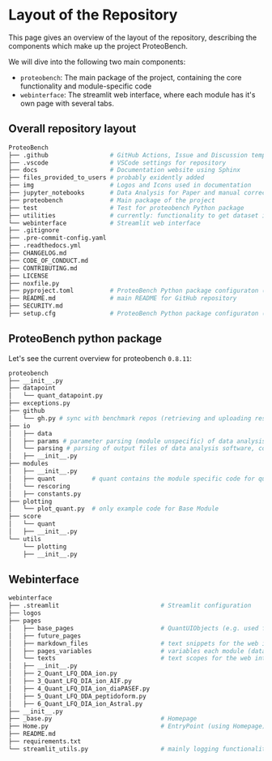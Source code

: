 # Layout of the Repository

This page gives an overview of the layout of the repository, describing the components which
make up the project ProteoBench.

We will dive into the following two main components:

- `proteobench`: The main package of the project, containing the core functionality and
  module-specific code
- `webinterface`: The streamlit web interface, where each module has it's own page with
  several tabs.

## Overall repository layout

```bash
ProteoBench
├── .github                 # GitHub Actions, Issue and Discussion templates
├── .vscode                 # VSCode settings for repository
├── docs                    # Documentation website using Sphinx
├── files_provided_to_users # probably exidently added
├── img                     # Logos and Icons used in documentation
├── jupyter_notebooks       # Data Analysis for Paper and manual correction of results scripts
├── proteobench             # Main package of the project
├── test                    # Test for proteobench Python package
├── utilities               # currently: functionality to get dataset infos
└── webinterface            # Streamlit web interface
├── .gitignore
├── .pre-commit-config.yaml
├── .readthedocs.yml
├── CHANGELOG.md
├── CODE_OF_CONDUCT.md
├── CONTRIBUTING.md
├── LICENSE
├── noxfile.py
├── pyproject.toml          # ProteoBench Python package configuraton (main)
├── README.md               # main README for GitHub repository
├── SECURITY.md
├── setup.cfg               # ProteoBench Python package configuraton (flake8)
```

## ProteoBench python package

Let's see the current overview for proteobench `0.8.11`:

```bash
proteobench
├── __init__.py
├── datapoint
│   └── quant_datapoint.py
├── exceptions.py
├── github
│   └── gh.py # sync with benchmark repos (retrieving and uploading result metrics)
├── io
│   ├── data
│   ├── params # parameter parsing (module unspecific) of data analysis software
│   └── parsing # parsing of output files of data analysis software, configuration tomls
│   ├── __init__.py
├── modules
│   ├── __init__.py
│   ├── quant          # quant contains the module specific code for quantification
│   └── rescoring
│   ├── constants.py
├── plotting
│   └── plot_quant.py  # only example code for Base Module
├── score
│   └── quant
│   ├── __init__.py
└── utils
    └── plotting
    ├── __init__.py
```

## Webinterface

```bash
webinterface
├── .streamlit                            # Streamlit configuration
├── logos
├── pages
│   ├── base_pages                        # QuantUIObjects (e.g. used for plotting)
│   ├── future_pages
│   ├── markdown_files                    # text snippets for the web interface
│   ├── pages_variables                   # variables each module (dataclasses)
│   └── texts                             # text scopes for the web interface (short and help msgs)
│   ├── __init__.py
│   ├── 2_Quant_LFQ_DDA_ion.py
│   ├── 3_Quant_LFQ_DIA_ion_AIF.py
│   ├── 4_Quant_LFQ_DIA_ion_diaPASEF.py
│   ├── 5_Quant_LFQ_DDA_peptidoform.py
│   ├── 6_Quant_LFQ_DIA_ion_Astral.py
├── __init__.py
├── _base.py                              # Homepage
├── Home.py                               # EntryPoint (using Homepage)
├── README.md
├── requirements.txt
└── streamlit_utils.py                    # mainly logging functionality (is it used?)
```
